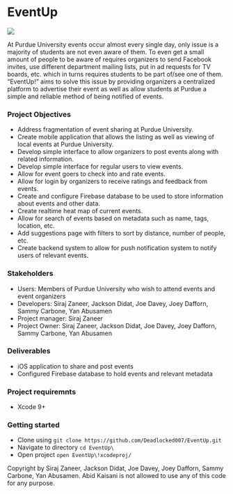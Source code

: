 # EventUp #

![](https://media.giphy.com/media/3ohs7VugYh0gYl899u/giphy.gif)

At Purdue University events occur almost every single day, only issue is a majority of students are not even aware of them. To even get a small amount of people to be aware of requires organizers to send Facebook invites, use different department mailing lists, put in ad requests for TV boards, etc. which in turns requires students to be part of/see one of them. “EventUp!” aims to solve this issue by providing organizers a centralized platform to advertise their event as well as allow students at Purdue a simple and reliable method of being notified of events.

### Project Objectives
- Address fragmentation of event sharing at Purdue University.
- Create mobile application that allows the listing as well as viewing of local events at Purdue University.
- Develop simple interface to allow organizers to post events along with related information.
- Develop simple interface for regular users to view events.
- Allow for event goers to check into and rate events.
- Allow for login by organizers to receive ratings and feedback from events.
- Create and configure Firebase database to be used to store information about events and other data.
- Create realtime heat map of current events.
- Allow for search of events based on metadata such as name, tags, location, etc.
- Add suggestions page with filters to sort by distance, number of people, etc.
- Create backend system to allow for push notification system to notify users of relevant events.

### Stakeholders
- Users: Members of Purdue University who wish to attend events and event organizers
- Developers: Siraj Zaneer, Jackson Didat, Joe Davey, Joey Dafforn, Sammy Carbone, Yan Abusamen
- Project manager: Siraj Zaneer
- Project Owner: Siraj Zaneer, Jackson Didat, Joe Davey, Joey Dafforn, Sammy Carbone, Yan Abusamen

### Deliverables
- iOS application to share and post events
- Configured Firebase database to hold events and relevant metadata

### Project requiremnts
- Xcode 9+

### Getting started
- Clone using `git clone https://github.com/Deadlocked007/EventUp.git`
- Navigate to directory `cd EventUp\`
- Open project `open EventUp\!xcodeproj/`


Copyright by Siraj Zaneer, Jackson Didat, Joe Davey, Joey Dafforn, Sammy Carbone, Yan Abusamen. Abid Kaisani is not allowed to use any of this code for any purpose.
